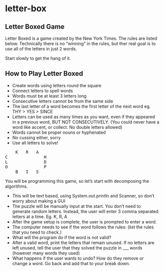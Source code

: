 # letter-box
## Letter Boxed Game
Letter Boxed is a game created by the New York Times. The rules are listed below. Technically there is no “winning” in the rules, but ther real goal is to use all of the letters in just 2 words. 

Start slowly to get the hang of it. 

## How to Play Letter Boxed
* Create words using letters round the square
* Connect letters to spell words
* Words must be at least 3 letters long
* Consecutive letters cannot be from the same side
* The last letter of a word becomes the first letter of the next word 
eg. THY > YES > SINCE
* Letters can be used as many times as you want, even if they appeared in a previous word, BUT NOT CONSECUTIVELY. (You could never have a word like accent, or collect. No double letters allowed)
* Words cannot be proper nouns or hyphenated
* No cussing either, sorry
* Use all letters to solve!

<pre>    K   R   A 
C              H
L              D
O              P
    B   I   S 
</pre>

You will be programming this game, so let’s start with decomposing the algorithms.

* This will be text based, using System.out.println and Scanner, so don’t worry about making a GUI
* The puzzle will be manually input at the start. You don’t need to generate random letters. Instead, the user will enter 3 comma separated letters at a time. Eg. K, R, A <enter> 
* After the game setup is complete, the user is prompted to enter a word.
* The computer needs to see if the word follows the rules: (list the rules that you need to check.)
* What will the program do if the word is not valid?
* After a valid word, print the letters that remain unused. If no letters are left unused, tell the user that they solved the puzzle in ___ words (however many words they used)
* What happens if the user wants to undo? How do they remove or change a word. Go back and add that to your break down.






